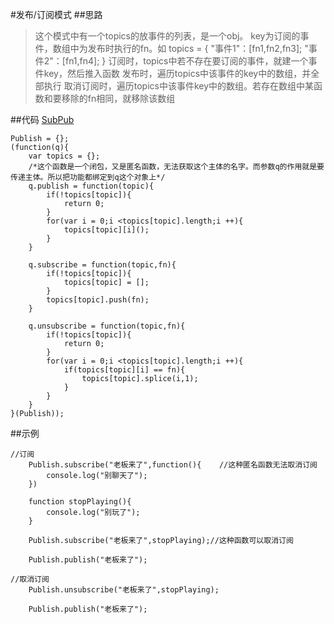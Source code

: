 
#发布/订阅模式
##思路
>这个模式中有一个topics的放事件的列表，是一个obj。
key为订阅的事件，数组中为发布时执行的fn。如
    topics = {
        "事件1"：[fn1,fn2,fn3];
        "事件2"：[fn1,fn4];
    }
订阅时，topics中若不存在要订阅的事件，就建一个事件key，然后推入函数
发布时，遍历topics中该事件的key中的数组，并全部执行
取消订阅时，遍历topics中该事件key中的数组。若存在数组中某函数和要移除的fn相同，就移除该数组

##代码
[SubPub](/SubPub.html)

    Publish = {};
    (function(q){
        var topics = {};
        /*这个函数是一个闭包，又是匿名函数，无法获取这个主体的名字。而参数q的作用就是要传递主体。所以把功能都绑定到q这个对象上*/
        q.publish = function(topic){
            if(!topics[topic]){
                return 0;
            }
            for(var i = 0;i <topics[topic].length;i ++){
                topics[topic][i]();
            }     
        }

        q.subscribe = function(topic,fn){
            if(!topics[topic]){
                topics[topic] = [];
            }
            topics[topic].push(fn);
        }
        
        q.unsubscribe = function(topic,fn){
            if(!topics[topic]){
                return 0;
            }
            for(var i = 0;i <topics[topic].length;i ++){
                if(topics[topic][i] == fn){
                    topics[topic].splice(i,1);
                }
            }
        }
    }(Publish));

##示例

    //订阅
        Publish.subscribe("老板来了",function(){    //这种匿名函数无法取消订阅
            console.log("别聊天了");
        })

        function stopPlaying(){
            console.log("别玩了");
        }

        Publish.subscribe("老板来了",stopPlaying);//这种函数可以取消订阅

        Publish.publish("老板来了");

    //取消订阅
        Publish.unsubscribe("老板来了",stopPlaying);

        Publish.publish("老板来了");